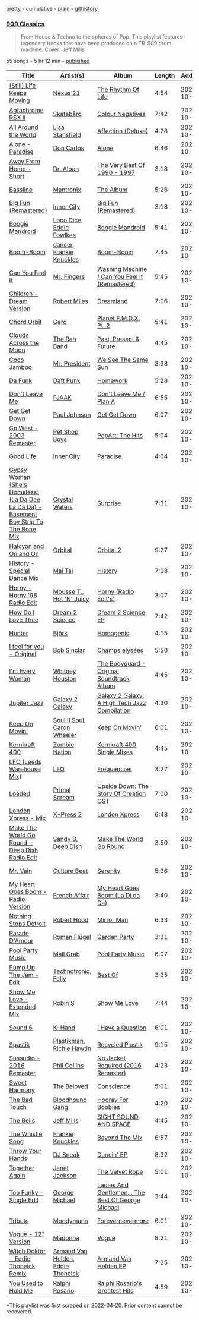[pretty](/playlists/pretty/37i9dQZF1DX6qMmUY0JUQO.md) - cumulative - [plain](/playlists/plain/37i9dQZF1DX6qMmUY0JUQO) - [githistory](https://github.githistory.xyz/mackorone/spotify-playlist-archive/blob/main/playlists/plain/37i9dQZF1DX6qMmUY0JUQO)

### [909 Classics](https://open.spotify.com/playlist/37i9dQZF1DX6qMmUY0JUQO)

> From House & Techno to the spheres of Pop\. This playlist features legendary tracks that have been produced on a TR\-909 drum machine\. Cover: Jeff Mills

55 songs - 5 hr 12 min - [published](https://open.spotify.com/playlist/0aAeAkwyU2DI1pbas58wS9)

| Title | Artist(s) | Album | Length | Added | Removed |
|---|---|---|---|---|---|
| [\(Still\) Life Keeps Moving](https://open.spotify.com/track/7JchPuGyPUkiQzCT7OE6Q6) | [Nexus 21](https://open.spotify.com/artist/0TVk9mRwjSjGyvr667ZnGQ) | [The Rhythm Of Life](https://open.spotify.com/album/2iugUgRbxIQ5zrb4PLyYlE) | 4:54 | 2021-10-20 |  |
| [Agfachrome RSX II](https://open.spotify.com/track/7za2bHIESAb7RVIhQzwn6H) | [Skatebård](https://open.spotify.com/artist/54CS7wTXpIfstKRMkHHM9Q) | [Colour Negatives](https://open.spotify.com/album/0Odwnjhcu9okjCZMq9sK1p) | 7:42 | 2021-10-20 |  |
| [All Around the World](https://open.spotify.com/track/0piPn2zyL4Yi60ml53qNXE) | [Lisa Stansfield](https://open.spotify.com/artist/2jS7I1u7BpgWT9ssG62Zr1) | [Affection \(Deluxe\)](https://open.spotify.com/album/3jYzTXPBPBeJ0dyzDZAS5g) | 4:28 | 2021-10-20 |  |
| [Alone \- Paradise](https://open.spotify.com/track/06Mts9X72EonW3kq8owouA) | [Don Carlos](https://open.spotify.com/artist/5WF9UkgNk1JGU2C76UayUq) | [Alone](https://open.spotify.com/album/0307WAhBTyZd9YNB6rvPMx) | 6:46 | 2021-10-20 |  |
| [Away From Home \- Short](https://open.spotify.com/track/2VXCjWvYMXpsqdl92Do8ZU) | [Dr\. Alban](https://open.spotify.com/artist/6BkcAbUkfIBM4XudxieMq8) | [The Very Best Of 1990 \- 1997](https://open.spotify.com/album/1uFAUMUiDxxL59YZFlsou0) | 3:18 | 2021-10-20 |  |
| [Bassline](https://open.spotify.com/track/4iuO0dinw5Bm18pXbZok8w) | [Mantronix](https://open.spotify.com/artist/0grZF2s6ADKiTGwf8EVZEY) | [The Album](https://open.spotify.com/album/10kEW14CpfmiAkXnE5Ic3K) | 5:26 | 2021-10-20 | 2022-06-13 |
| [Big Fun \(Remastered\)](https://open.spotify.com/track/0iiQCzqzytQsVmlkGjTGB1) | [Inner City](https://open.spotify.com/artist/0vUJ3QLN3MlRfjOc2LjGWp) | [Big Fun \(Remastered\)](https://open.spotify.com/album/63Tyk1UCFndIYpHtZUKRWr) | 3:18 | 2021-10-20 |  |
| [Boogie Mandroid](https://open.spotify.com/track/5FoAxha7zuDWQnPz5G0ARN) | [Loco Dice](https://open.spotify.com/artist/4rbw4Z9Hjn6n9x5oYzZe7P), [Eddie Fowlkes](https://open.spotify.com/artist/5s52J0wTa9B4YFG39iqXny) | [Boogie Mandroid](https://open.spotify.com/album/112lhVvdNHLnRAugtFGWtM) | 5:41 | 2021-10-20 |  |
| [Boom\-Boom](https://open.spotify.com/track/7xpqxbOxqFTltGFvzdu6aV) | [dancer](https://open.spotify.com/artist/3hst5vmCCxskyGcL4kL1gb), [Frankie Knuckles](https://open.spotify.com/artist/63yl9nDNrHpiAYGlNJxxjc) | [Boom\-Boom](https://open.spotify.com/album/5BFbZ5FhSIrz7JUpqrS1nL) | 7:45 | 2021-10-20 |  |
| [Can You Feel It](https://open.spotify.com/track/5479eh8cRkMdukYI3gtO36) | [Mr\. Fingers](https://open.spotify.com/artist/0dRiUTGvNV17AMIULRYsvn) | [Washing Machine / Can You Feel It \(Remastered\)](https://open.spotify.com/album/19KdKAEZfSRY5AqF0enckr) | 5:45 | 2021-10-20 |  |
| [Children \- Dream Version](https://open.spotify.com/track/1JfrKj59dl3rrpzShRf9If) | [Robert Miles](https://open.spotify.com/artist/2YVF0Ou5zIc4mpgtLIlGN0) | [Dreamland](https://open.spotify.com/album/1XL0X5szAJw8vY9GrP2HUC) | 7:06 | 2021-10-20 |  |
| [Chord Orbit](https://open.spotify.com/track/3vFj9rJXCjvfFUnXxNBRri) | [Gerd](https://open.spotify.com/artist/29IzCNDrWGPFXMmtCY3N83) | [Planet F.M.D.X\. Pt\. 2](https://open.spotify.com/album/7dRA65jkQ7svaLwYiDt2aw) | 5:41 | 2021-10-20 |  |
| [Clouds Across the Moon](https://open.spotify.com/track/1GT9jsKDk6osfnR5lWIUMD) | [The Rah Band](https://open.spotify.com/artist/7MDoXA8Kfykq3gkBkDBLtH) | [Past, Present & Future](https://open.spotify.com/album/2YTvcCHkK2OeDJfC486AqA) | 4:45 | 2021-10-20 |  |
| [Coco Jamboo](https://open.spotify.com/track/5fRvePkRGdpn2nKacG7I6d) | [Mr\. President](https://open.spotify.com/artist/7KBkgunlONG7LPxs93pgpp) | [We See The Same Sun](https://open.spotify.com/album/2aMWSTZkHdS6mR28WtpuxY) | 3:38 | 2021-10-20 |  |
| [Da Funk](https://open.spotify.com/track/0MyY4WcN7DIfbSmp5yej5z) | [Daft Punk](https://open.spotify.com/artist/4tZwfgrHOc3mvqYlEYSvVi) | [Homework](https://open.spotify.com/album/5uRdvUR7xCnHmUW8n64n9y) | 5:28 | 2021-10-20 |  |
| [Don't Leave Me](https://open.spotify.com/track/46ysV2R0UyqObMmY0IgGHc) | [FJAAK](https://open.spotify.com/artist/4qG1qjeHfkASTdyRGbLWbV) | [Don't Leave Me / Plan A](https://open.spotify.com/album/5htDgTnOfAIsk4ZFzdQqf8) | 6:55 | 2021-10-20 |  |
| [Get Get Down](https://open.spotify.com/track/4h4AEqy0iBbjdlbtWvIx5O) | [Paul Johnson](https://open.spotify.com/artist/4BqZuFqHJ8CLn3ig0f1m0G) | [Get Get Down](https://open.spotify.com/album/1ND1coyFl0AIA9D5OujGgg) | 6:07 | 2021-10-20 |  |
| [Go West \- 2003 Remaster](https://open.spotify.com/track/5Klo65Y9uouLjNVDV3pqh7) | [Pet Shop Boys](https://open.spotify.com/artist/2ycnb8Er79LoH2AsR5ldjh) | [PopArt: The Hits](https://open.spotify.com/album/5IVJbSDDWbGjKbBczyifFl) | 5:04 | 2021-10-20 |  |
| [Good Life](https://open.spotify.com/track/5sJiLlgQKBL81QCTOkoLB5) | [Inner City](https://open.spotify.com/artist/0vUJ3QLN3MlRfjOc2LjGWp) | [Paradise](https://open.spotify.com/album/2CwxbRPETEraKmAKDNrEcs) | 4:04 | 2021-10-20 |  |
| [Gypsy Woman \(She's Homeless\) \(La Da Dee La Da Da\) \- Basement Boy Strip To The Bone Mix](https://open.spotify.com/track/1SShxVVBeZBCY7WddnksPz) | [Crystal Waters](https://open.spotify.com/artist/2sd9Q3r0Jhqpe3w9WVuG43) | [Surprise](https://open.spotify.com/album/7MtJHdiKmt3Gbus6oyXhy1) | 7:31 | 2021-10-20 |  |
| [Halcyon and On and On](https://open.spotify.com/track/5xcunlfaZvD9BDQsLONI7A) | [Orbital](https://open.spotify.com/artist/3csPCeXsj2wezyvkRFzvmV) | [Orbital 2](https://open.spotify.com/album/1JYyYFJSYrXMHLe7Dz1B3W) | 9:27 | 2021-10-20 |  |
| [History \- Special Dance Mix](https://open.spotify.com/track/7wjpIve8KZjIfxF8crW5SF) | [Mai Tai](https://open.spotify.com/artist/0L0XA2oh77ZfPZiaBxw96D) | [History](https://open.spotify.com/album/6oPuo7PCqssFcUZkuGxoeq) | 7:18 | 2021-10-20 |  |
| [Horny \- Horny '98 Radio Edit](https://open.spotify.com/track/79qPDRmHmJ5xcU7oyS8CQ1) | [Mousse T.](https://open.spotify.com/artist/5N6EzjkOoyABhNZJggeXi6), [Hot 'N' Juicy](https://open.spotify.com/artist/7c40GtC37kwpGDm8kbYcHr) | [Horny \(Radio Edit's\)](https://open.spotify.com/album/3WQ59lVT7UR1WvU0Of3W4D) | 3:07 | 2021-10-20 |  |
| [How Do I Love Thee](https://open.spotify.com/track/0RySHJbXmnHcAuGDOOTpjR) | [Dream 2 Science](https://open.spotify.com/artist/3Vm0BsJPeOfMq4KG9jOfVN) | [Dream 2 Science EP](https://open.spotify.com/album/4PfrMu7QT2VQ7PTM8DaU3I) | 7:42 | 2021-10-20 |  |
| [Hunter](https://open.spotify.com/track/0zQnCy0NCcBmQcsl2PBNE3) | [Björk](https://open.spotify.com/artist/7w29UYBi0qsHi5RTcv3lmA) | [Homogenic](https://open.spotify.com/album/3knDOJUQBAATXsKYLWO4k8) | 4:15 | 2021-10-20 | 2022-05-29 |
| [I feel for you \- Original](https://open.spotify.com/track/3zAU6cqXVFTzz1Yvnw87x1) | [Bob Sinclar](https://open.spotify.com/artist/5YFS41yoX0YuFY39fq21oN) | [Champs elysées](https://open.spotify.com/album/7xRnsA4UR8FgkMOSsfnizs) | 5:50 | 2021-10-20 |  |
| [I'm Every Woman](https://open.spotify.com/track/2eHj0klWkwRQuIrNlPpCPa) | [Whitney Houston](https://open.spotify.com/artist/6XpaIBNiVzIetEPCWDvAFP) | [The Bodyguard \- Original Soundtrack Album](https://open.spotify.com/album/7JVJlkNNobS0GSoy4tCS96) | 4:45 | 2021-10-20 |  |
| [Jupiter Jazz](https://open.spotify.com/track/2T6rMXWYc934IWMudx1H1X) | [Galaxy 2 Galaxy](https://open.spotify.com/artist/2JW9UTb6ViFLYf7VQxBJqD) | [Galaxy 2 Galaxy: A High Tech Jazz Compilation](https://open.spotify.com/album/5f4gnlLgeEAj7RRoo4gIYV) | 4:30 | 2021-10-20 |  |
| [Keep On Movin'](https://open.spotify.com/track/7upgDi9C0pQn9HZzGfksJq) | [Soul II Soul](https://open.spotify.com/artist/2sIx6SmAMw9IBySG3Uj0jf), [Caron Wheeler](https://open.spotify.com/artist/2RhMHmV21ZDcSGZ872U4ZY) | [Keep On Movin'](https://open.spotify.com/album/1y3jN9LkTstdnogs1Xywni) | 6:01 | 2021-10-20 |  |
| [Kernkraft 400](https://open.spotify.com/track/6PUzxtIHkv346yP89NzP9X) | [Zombie Nation](https://open.spotify.com/artist/7vFpNLbCXbBFs4kFBUlkSl) | [Kernkraft 400 Single Mixes](https://open.spotify.com/album/2qmrRoUZQemrKFr9PBMDHd) | 4:45 | 2021-10-20 |  |
| [LFO \(Leeds Warehouse Mix\)](https://open.spotify.com/track/1ENkpHz1LU2JlH0g3HnO2W) | [LFO](https://open.spotify.com/artist/2M0T4a1pkOC5nifN9W6e9e) | [Frequencies](https://open.spotify.com/album/5HJhDqS70hQWNdOwQjY5b0) | 3:27 | 2021-10-20 |  |
| [Loaded](https://open.spotify.com/track/4909RzlrcQf2Ikk6P4reF1) | [Primal Scream](https://open.spotify.com/artist/3wury2nd8idV4GecUg5xze) | [Upside Down: The Story Of Creation OST](https://open.spotify.com/album/2eAhp8bMVO4djz2PYoR3gM) | 7:00 | 2021-10-20 |  |
| [London Xpress \- Mix](https://open.spotify.com/track/3knSDfm5xye88oHYzN3Tck) | [X\-Press 2](https://open.spotify.com/artist/1mlZXof4sEGLFspPzlQdFL) | [London Xpress](https://open.spotify.com/album/1T2aYLIfRcbzgc7jrTYrkU) | 6:48 | 2021-10-20 |  |
| [Make The World Go Round \- Deep Dish Radio Edit](https://open.spotify.com/track/3suUyj7jumc7N0sxNfsdPe) | [Sandy B](https://open.spotify.com/artist/4actG94YfJxMVdKBGWkAZL), [Deep Dish](https://open.spotify.com/artist/720JYpdCgHuTmDeryW0wEA) | [Make The World Go Round](https://open.spotify.com/album/7EUPZNQdefg99rHecK3DA0) | 3:50 | 2021-10-20 |  |
| [Mr\. Vain](https://open.spotify.com/track/2rTYgHxgcndkUrRoU7x0Sv) | [Culture Beat](https://open.spotify.com/artist/0BZ3BHzfYwpd3k5TDnvAz8) | [Serenity](https://open.spotify.com/album/4WiN45TcjcmOnnk8ZPzIIO) | 5:36 | 2021-10-20 |  |
| [My Heart Goes Boom \- Radio Version](https://open.spotify.com/track/4k75o8WPCPqDd2tgD4AKxU) | [French Affair](https://open.spotify.com/artist/6ja9fzugcFkIEIXRw3Ie1E) | [My Heart Goes Boom \(La Di da Da\)](https://open.spotify.com/album/0AVy1xmas9TvWDPPsHOC0G) | 3:40 | 2021-10-20 |  |
| [Nothing Stops Detroit](https://open.spotify.com/track/5nNJEUFkgZB0olDGybR59S) | [Robert Hood](https://open.spotify.com/artist/5ipQlfnpRCtyOuhYqvPvQ8) | [Mirror Man](https://open.spotify.com/album/4Lt9RcisVkCyWynK67kCQo) | 6:33 | 2021-10-20 |  |
| [Parade D'Amour](https://open.spotify.com/track/66PCrDlu6eD8isiBgD7Z1Z) | [Roman Flügel](https://open.spotify.com/artist/2GvwZbDjH1DbQpodGKENDw) | [Garden Party](https://open.spotify.com/album/2hxBhd405LrdVwrUsRz3x8) | 3:31 | 2021-10-20 |  |
| [Pool Party Music](https://open.spotify.com/track/0PPpehRoJCBZYmZSUEJcot) | [Mall Grab](https://open.spotify.com/artist/7yF6JnFPDzgml2Ytkyl5D7) | [Pool Party Music](https://open.spotify.com/album/6D0804q8EoEHqWUH3wGGxF) | 6:07 | 2021-10-20 | 2022-06-03 |
| [Pump Up The Jam \- Edit](https://open.spotify.com/track/0UAEHlFR79k9CJvknSGUNf) | [Technotronic](https://open.spotify.com/artist/2Cd98zHVdZeOCisc6Gi2sB), [Felly](https://open.spotify.com/artist/1pvibpCqTQG4mnbZ7vVSDj) | [Best Of](https://open.spotify.com/album/5uuAdNhG4ruMYRFPVCW8gL) | 3:35 | 2021-10-20 |  |
| [Show Me Love \- Extended Mix](https://open.spotify.com/track/7nmvwosdapB8Bro5uIM7n2) | [Robin S](https://open.spotify.com/artist/2WvLeseDGPX1slhmxI59G3) | [Show Me Love](https://open.spotify.com/album/2xpjgSvZVYjzdlWxeAJFy8) | 7:44 | 2021-10-20 |  |
| [Sound 6](https://open.spotify.com/track/5eKjIuddXknAUujhrtQsz4) | [K\-Hand](https://open.spotify.com/artist/0qWuk2qgRK2HNKYxqbIn5G) | [I Have a Question](https://open.spotify.com/album/4sSqDINTJ5OtTEHM9dVgmI) | 6:01 | 2021-10-20 |  |
| [Spastik](https://open.spotify.com/track/553HOkDZQktOEBKvxTBPS1) | [Plastikman](https://open.spotify.com/artist/7GoFQNOTX0suC6Tn59qx8n), [Richie Hawtin](https://open.spotify.com/artist/3AhwIUus3pIaA3CvYBEtpy) | [Recycled Plastik](https://open.spotify.com/album/4AFkZfFvIGYxNc28b2FKpy) | 9:15 | 2021-10-20 |  |
| [Sussudio \- 2016 Remaster](https://open.spotify.com/track/4qM461TqtpnP4GLRIXwEnW) | [Phil Collins](https://open.spotify.com/artist/4lxfqrEsLX6N1N4OCSkILp) | [No Jacket Required \(2016 Remaster\)](https://open.spotify.com/album/1rVhockt4RAiZFaK3M3zPB) | 4:23 | 2021-10-20 |  |
| [Sweet Harmony](https://open.spotify.com/track/5lSOVaPDk7x9Ey6c9DqGZx) | [The Beloved](https://open.spotify.com/artist/46h3caIKtqPlEfRHuSdibg) | [Conscience](https://open.spotify.com/album/1KFxJU4UBv1RWwrrwbn9xY) | 5:01 | 2021-10-20 |  |
| [The Bad Touch](https://open.spotify.com/track/5EYdTPdJD74r9EVZBztqGG) | [Bloodhound Gang](https://open.spotify.com/artist/6nDLku5uL3ou60kvCGZorh) | [Hooray For Boobies](https://open.spotify.com/album/7BuCGZPiQkZpyn0Wj8rxIh) | 4:20 | 2021-10-20 |  |
| [The Bells](https://open.spotify.com/track/0ISxyAhfop0MoMeAUw72RN) | [Jeff Mills](https://open.spotify.com/artist/2eIDAcLKnWc4D350YyzvgS) | [SIGHT SOUND AND SPACE](https://open.spotify.com/album/1FfGSThzZxeULHDWvkZZHb) | 4:45 | 2021-10-20 |  |
| [The Whistle Song](https://open.spotify.com/track/0DwAc0Z8Td3jv5frUznqu1) | [Frankie Knuckles](https://open.spotify.com/artist/63yl9nDNrHpiAYGlNJxxjc) | [Beyond The Mix](https://open.spotify.com/album/0DdX2VkXM0LmUU2S7S3QeD) | 6:57 | 2021-10-20 |  |
| [Throw Your Hands](https://open.spotify.com/track/4Fetk6GvNL2fYVo0UQbLcN) | [DJ Sneak](https://open.spotify.com/artist/5He9yPmPv0Du9hASUlTUjr) | [Dancin' EP](https://open.spotify.com/album/2xa9613s8FJNJ9pt22wQOS) | 8:32 | 2021-10-20 | 2022-06-12 |
| [Together Again](https://open.spotify.com/track/1GrikfH0jDejDvrxo84n4P) | [Janet Jackson](https://open.spotify.com/artist/4qwGe91Bz9K2T8jXTZ815W) | [The Velvet Rope](https://open.spotify.com/album/6ZANEjETQ9L9pjBuvOAhCQ) | 5:01 | 2021-10-20 |  |
| [Too Funky \- Single Edit](https://open.spotify.com/track/4KjPPpRbthW8dSNdisR2Wi) | [George Michael](https://open.spotify.com/artist/19ra5tSw0tWufvUp8GotLo) | [Ladies And Gentlemen..\. The Best Of George Michael](https://open.spotify.com/album/3coLNlyStg9h7f8CZ103Rl) | 3:44 | 2021-10-20 |  |
| [Tribute](https://open.spotify.com/track/3p7Ydiltj799Rx3JfjARxF) | [Moodymann](https://open.spotify.com/artist/6pohviZSNRueSX7uNu63ZX) | [Forevernevermore](https://open.spotify.com/album/2NhQapO6mTOWbip0fvru36) | 6:01 | 2021-10-20 |  |
| [Vogue \- 12" Version](https://open.spotify.com/track/1mHnxub5pXrAXQUCpyRoAp) | [Madonna](https://open.spotify.com/artist/6tbjWDEIzxoDsBA1FuhfPW) | [Vogue](https://open.spotify.com/album/4TOE2rwaoCsdIgtGlQmsnX) | 8:21 | 2021-10-20 |  |
| [Witch Doktor \- Eddie Thoneick Remix](https://open.spotify.com/track/26RFEEWbcAQFJInKdrS8B5) | [Armand Van Helden](https://open.spotify.com/artist/3cQA9WH8liZfeja1DxcDYE), [Eddie Thoneick](https://open.spotify.com/artist/5bZtLLqlPwps3vdb8ElAkt) | [Armand Van Helden EP](https://open.spotify.com/album/58ttEVW3bFlonAE953mlLO) | 7:25 | 2021-10-20 |  |
| [You Used to Hold Me](https://open.spotify.com/track/3hVnJ8rRSVa1tfgaYswfYn) | [Ralphi Rosario](https://open.spotify.com/artist/0c5584rnmlOvkMpJtpBLTh) | [Ralphi Rosario's Greatest Hits](https://open.spotify.com/album/1X1NgiMTByMIIZkjvoAtXh) | 4:59 | 2021-10-20 | 2022-06-13 |

\*This playlist was first scraped on 2022-04-20. Prior content cannot be recovered.

